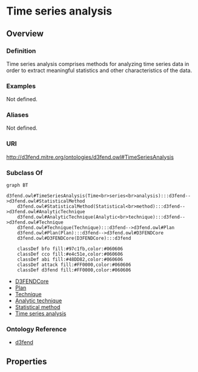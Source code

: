 # Time series analysis

## Overview

### Definition
Time series analysis comprises methods for analyzing time series data in order to extract meaningful statistics and other characteristics of the data.

### Examples
Not defined.

### Aliases
Not defined.

### URI
http://d3fend.mitre.org/ontologies/d3fend.owl#TimeSeriesAnalysis

### Subclass Of
```mermaid
graph BT
    d3fend.owl#TimeSeriesAnalysis(Time<br>series<br>analysis):::d3fend-->d3fend.owl#StatisticalMethod
    d3fend.owl#StatisticalMethod(Statistical<br>method):::d3fend-->d3fend.owl#AnalyticTechnique
    d3fend.owl#AnalyticTechnique(Analytic<br>technique):::d3fend-->d3fend.owl#Technique
    d3fend.owl#Technique(Technique):::d3fend-->d3fend.owl#Plan
    d3fend.owl#Plan(Plan):::d3fend-->d3fend.owl#D3FENDCore
    d3fend.owl#D3FENDCore(D3FENDCore):::d3fend
    
    classDef bfo fill:#97c1fb,color:#060606
    classDef cco fill:#e4c51e,color:#060606
    classDef abi fill:#48DD82,color:#060606
    classDef attack fill:#FF0000,color:#060606
    classDef d3fend fill:#FF0000,color:#060606
```

- [D3FENDCore](/docs/ontology/reference/model/D3FENDCore/D3FENDCore.md)
- [Plan](/docs/ontology/reference/model/D3FENDCore/Plan/Plan.md)
- [Technique](/docs/ontology/reference/model/D3FENDCore/Plan/Technique/Technique.md)
- [Analytic technique](/docs/ontology/reference/model/D3FENDCore/Plan/Technique/Analytic%20technique/Analytic%20technique.md)
- [Statistical method](/docs/ontology/reference/model/D3FENDCore/Plan/Technique/Analytic%20technique/Statistical%20method/Statistical%20method.md)
- [Time series analysis](/docs/ontology/reference/model/D3FENDCore/Plan/Technique/Analytic%20technique/Statistical%20method/Time%20series%20analysis/Time%20series%20analysis.md)


### Ontology Reference
- [d3fend](http://d3fend.mitre.org/ontologies/d3fend.owl#)

## Properties
